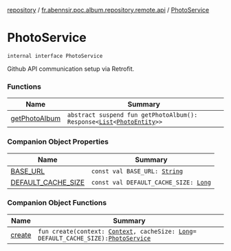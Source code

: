 [repository](../../index.md) / [fr.abennsir.poc.album.repository.remote.api](../index.md) / [PhotoService](./index.md)

# PhotoService

`internal interface PhotoService`

Github API communication setup via Retrofit.

### Functions

| Name | Summary |
|---|---|
| [getPhotoAlbum](get-photo-album.md) | `abstract suspend fun getPhotoAlbum(): Response<`[`List`](https://kotlinlang.org/api/latest/jvm/stdlib/kotlin.collections/-list/index.html)`<`[`PhotoEntity`](../../fr.abennsir.poc.album.repository.data/-photo-entity/index.md)`>>` |

### Companion Object Properties

| Name | Summary |
|---|---|
| [BASE_URL](-b-a-s-e_-u-r-l.md) | `const val BASE_URL: `[`String`](https://kotlinlang.org/api/latest/jvm/stdlib/kotlin/-string/index.html) |
| [DEFAULT_CACHE_SIZE](-d-e-f-a-u-l-t_-c-a-c-h-e_-s-i-z-e.md) | `const val DEFAULT_CACHE_SIZE: `[`Long`](https://kotlinlang.org/api/latest/jvm/stdlib/kotlin/-long/index.html) |

### Companion Object Functions

| Name | Summary |
|---|---|
| [create](create.md) | `fun create(context: `[`Context`](https://developer.android.com/reference/android/content/Context.html)`, cacheSize: `[`Long`](https://kotlinlang.org/api/latest/jvm/stdlib/kotlin/-long/index.html)` = DEFAULT_CACHE_SIZE): `[`PhotoService`](./index.md) |
